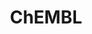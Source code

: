 ---
bigquery: https://console.cloud.google.com/bigquery?p=patents-public-data&d=ebi_chembl&page=dataset
citation: '"The ChEMBL database in 2017." Anna Gaulton, Anne Hersey, Michał Nowotka,
  A Patrícia Bento, Jon Chambers, David Mendez, Prudence Mutowo, Francis Atkinson,
  Louisa J Bellis, Elena Cibrián-Uhalte, Mark Davies, Nathan Dedman, Anneli Karlsson,
  María Paula Magariños, John P Overington, George Papadatos, Ines Smit, Andrew R
  Leach Nucleic acids Research (2017) 45 (Database Issue), D945-D954'
contributors: European Bioinformatics Institute
cost: None
description: ChEMBL Data is a manually curated database of small molecules used in
  drug discovery, including information about existing patented drugs.
documentation: 'schema: https://www.ebi.ac.uk/chembl/db_schema


  '
last_edit: Mon, 04 Apr 2022 19:07:30 GMT
location: https://console.cloud.google.com/marketplace/product/google_patents_public_datasets/chembl
maintained_by: EMBL-EBI, an outstation of European Molecular Biology Laboratory
related_publications: '

  ChEMBL: towards direct deposition of bioassay data.


  Mendez D, Gaulton A, Bento AP, Chambers J, De Veij M, Félix E, Magariños MP, Mosquera
  JF, Mutowo P, Nowotka M, Gordillo-Marañón M, Hunter F, Junco L, Mugumbate G, Rodriguez-Lopez
  M, Atkinson F, Bosc N, Radoux CJ, Segura-Cabrera A, Hersey A, Leach AR.


  — Nucleic Acids Res. 2019; 47(D1):D930-D940. doi: 10.1093/nar/gky1075

  '
schema_fields: '[''short_name'', ''standard_upper_value'', ''relation'', ''direct_interaction'',
  ''accession'', ''mol_frac_id'', ''ad_type'', ''relationship'', ''confidence'', ''cx_logd'',
  ''standard_text_value'', ''stem_class'', ''action_type'', ''source_domain_id'',
  ''relationship_type'', ''drug_substance_flag'', ''molecular_species'', ''mecref_id'',
  ''predbind_id'', ''domain_id'', ''prodrug'', ''log_id'', ''cell_id'', ''record_id'',
  ''tissue_id'', ''res_stem_id'', ''availability_type'', ''activity_comment'', ''mesh_id'',
  ''syn_type'', ''route'', ''nda_type'', ''prod_pat_id'', ''product_id'', ''parent_type'',
  ''assay_category'', ''priority'', ''level1'', ''result_flag'', ''qed_weighted'',
  ''title'', ''smarts'', ''cell_source_tax_id'', ''withdrawn_year'', ''path'', ''mc_target_accession'',
  ''assay_strain'', ''last_active'', ''parent_id'', ''level2_description'', ''published_relation'',
  ''drug_record_id'', ''homologue'', ''patent_id'', ''hrac_class_id'', ''src_short_name'',
  ''bao_endpoint'', ''downgraded'', ''aidx'', ''target_mapping'', ''assay_desc'',
  ''mutation'', ''cx_logp'', ''standard_flag'', ''level4_description'', ''cell_source_tissue'',
  ''research_stem'', ''frac_code'', ''atc_code'', ''max_phase_for_ind'', ''protclasssyn_id'',
  ''clo_id'', ''assay_test_type'', ''mc_target_type'', ''metabolite_record_id'', ''bao_format'',
  ''text_value'', ''first_page'', ''full_mwt'', ''job_id'', ''tid_fixed'', ''l7'',
  ''l8'', ''curated_by'', ''co_stem_id'', ''met_id'', ''met_conversion'', ''ridx'',
  ''ass_cls_map_id'', ''as_id'', ''acd_most_apka'', ''target_desc'', ''doc_type'',
  ''level4'', ''mol_hrac_id'', ''synonyms'', ''pubmed_id'', ''compound_key'', ''idx'',
  ''set_name'', ''description'', ''mc_tax_id'', ''pref_name'', ''num_lipinski_ro5_violations'',
  ''efo_term'', ''bao_id'', ''usan_year'', ''cx_most_apka'', ''lle'', ''warning_year'',
  ''parenteral'', ''src_id'', ''stem'', ''sitecomp_id'', ''class_level'', ''volume'',
  ''topical'', ''level3_description'', ''standard_inchi'', ''chirality'', ''ingredient'',
  ''usan_stem_id'', ''le'', ''tid'', ''ddd_admr'', ''chembl_id'', ''ref_url'', ''published_value'',
  ''hba_lipinski'', ''pchembl_value'', ''metref_id'', ''l3'', ''tax_id'', ''comments'',
  ''drugind_id'', ''protein_class_id'', ''potential_duplicate'', ''drug_product_flag'',
  ''comp_class_id'', ''hrac_code'', ''updated_by'', ''type'', ''assay_class_id'',
  ''year'', ''company'', ''oc_id'', ''uberon_id'', ''efo_id'', ''standard_relation'',
  ''assay_source'', ''molfile'', ''sequence_md5sum'', ''pathway_key'', ''version'',
  ''curation_comment'', ''parameter_value'', ''component_id'', ''relationship_desc'',
  ''polymer_flag'', ''molecular_mechanism'', ''isoform'', ''withdrawn_flag'', ''mechanism_comment'',
  ''value'', ''molregno'', ''src_compound_id'', ''strength'', ''aspect'', ''usan_stem'',
  ''compd_id'', ''natural_product'', ''standard_value'', ''doc_id'', ''ddd_units'',
  ''warning_country'', ''tbl'', ''compsyn_id'', ''variant_id'', ''therapeutic_flag'',
  ''first_approval'', ''canonical_smiles'', ''approval_date'', ''ddd_comment'', ''dosed_ingredient'',
  ''assay_tax_id'', ''assay_tissue'', ''alert_id'', ''patent_use_code'', ''cx_most_bpka'',
  ''active_ingredient'', ''creation_date'', ''published_units'', ''l4'', ''authors'',
  ''enzyme_tid'', ''ro3_pass'', ''start_position'', ''indication_class'', ''activity_count'',
  ''site_residues'', ''publication_number'', ''delist_flag'', ''acd_most_bpka'', ''site_id'',
  ''name'', ''parent_go_id'', ''target_type'', ''psa'', ''activity_id'', ''standard_inchi_key'',
  ''mw_monoisotopic'', ''oral'', ''cell_description'', ''disease_efficacy'', ''hbd'',
  ''mol_irac_id'', ''related_tid'', ''parameter_type'', ''prediction_method'', ''trade_name'',
  ''warning_id'', ''ref_type'', ''parent_molregno'', ''active_molregno'', ''irac_code'',
  ''binding_site_comment'', ''cidx'', ''mol_atc_id'', ''l1'', ''rgid'', ''frac_class_id'',
  ''previous_company'', ''assay_id'', ''alert_set_id'', ''cell_name'', ''data_validity_comment'',
  ''molecule_type'', ''heavy_atoms'', ''country'', ''warnref_id'', ''compound_name'',
  ''mesh_heading'', ''assay_organism'', ''mechanism_of_action'', ''black_box_warning'',
  ''cell_ontology_id'', ''go_id'', ''cpd_str_alert_id'', ''full_molformula'', ''entity_id'',
  ''ap_id'', ''indref_id'', ''level1_description'', ''mec_id'', ''definition'', ''cellosaurus_id'',
  ''journal'', ''aromatic_rings'', ''formulation_id'', ''source'', ''helm_notation'',
  ''assay_type'', ''l2'', ''ddd_id'', ''actsm_id'', ''normal_range_min'', ''targrel_id'',
  ''level2'', ''issue'', ''confidence_score'', ''comp_go_id'', ''db_source'', ''std_act_id'',
  ''domain_type'', ''who_name'', ''doi'', ''acd_logd'', ''pathway_id'', ''substrate_record_id'',
  ''db_version'', ''submission_date'', ''smid'', ''standard_units'', ''level5'', ''domain_name'',
  ''abstract'', ''molsyn_id'', ''bto_id'', ''domain_description'', ''first_in_class'',
  ''normal_range_max'', ''site_name'', ''sequence'', ''alert_name'', ''subgroup'',
  ''max_phase'', ''patent_expire_date'', ''protein_class_desc'', ''biocomp_id'', ''bei'',
  ''stat'', ''mw_freebase'', ''chebi_par_id'', ''met_comment'', ''status'', ''sei'',
  ''inorganic_flag'', ''usan_substem'', ''component_synonym'', ''innovator_company'',
  ''warning_description'', ''usan_stem_definition'', ''caloha_id'', ''mc_target_name'',
  ''standard_type'', ''num_alerts'', ''upper_value'', ''who_extra'', ''l5'', ''orig_description'',
  ''src_description'', ''dosage_form'', ''cell_source_organism'', ''num_ro5_violations'',
  ''structure_type'', ''updated_on'', ''l6'', ''toid'', ''selectivity_comment'', ''assay_subcellular_fraction'',
  ''irac_class_id'', ''acd_logp'', ''class_type'', ''cl_lincs_id'', ''end_position'',
  ''enzyme_name'', ''organism'', ''mc_organism'', ''warning_type'', ''component_type'',
  ''annotation'', ''last_page'', ''hbd_lipinski'', ''uo_units'', ''level3'', ''targcomp_id'',
  ''warning_class'', ''alogp'', ''qudt_units'', ''src_assay_id'', ''ref_id'', ''withdrawn_class'',
  ''assay_cell_type'', ''rtb'', ''units'', ''species_group_flag'', ''published_type'',
  ''hba'', ''entity_type'', ''ddd_value'', ''major_class'', ''label'', ''withdrawn_country'',
  ''protein_class_synonym'', ''applicant_full_name'', ''assay_param_id'', ''withdrawn_reason'',
  ''patent_no'']'
shortname: chembl
tags:
- biotechnology
- health
- chemical
- bioinformatics
- medical
terms_of_use: CC BY-SA 3.0
title: ChEMBL
uuid: e232a192-965c-4ec9-904c-155b6dfe56c5
---